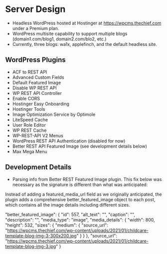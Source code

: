 # Server Design
 - Headless WordPress hosted at Hostinger at https://wpcms.thechief.com under a Premium plan.
- WordPress multisite capability to support multiple blogs (domain1.com/blog1, domain2.com/blo2, etc.)
- Currently, three blogs:  wa1x, applefinch, and the default headless site.

## WordPress Plugins
  - ACF to REST API
  - Advanced Custom Fields
  - Default Featured Image
  - Disable WP REST API
  - WP REST API Controller 
  - Enable CORS
  - Hostinger Easy Onboarding
  - Hostinger Tools
  - Image Optimization Service by Optimole
  - LiteSpeed Cache
  - User Role Editor
  - WP REST Cache
  - WP-REST-API V2 Menus
  - WordPress REST API Authentication (disabled for now)
  - Better REST API Featured Image (see development details below)
  - Max Mega Menu

## Development Details
- Parsing info from Better REST Featured Image plugin.   This fix below was necessary as the signature is different than what was anticipated:

Instead of adding a featured_media_url field as we originally anticipated, the plugin adds a comprehensive better_featured_image object to each post, which contains all the image details including different sizes.

"better_featured_image": {
  "id": 557,
  "alt_text": "",
  "caption": "",
  "description": "",
  "media_type": "image",
  "media_details": {
    "width": 800,
    "height": 532,
    "sizes": {
      "medium": {
        "source_url": "https://wpcms.thechief.com/wp-content/uploads/2021/01/childcare-template-blog-img-3-300x200.jpg"
      }
    }
  },
  "source_url": "https://wpcms.thechief.com/wp-content/uploads/2021/01/childcare-template-blog-img-3.jpg"
}